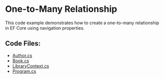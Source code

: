 # One-to-Many Relationship

This code example demonstrates how to create a one-to-many relationship in EF Core using navigation properties.

## Code Files:
- [Author.cs](../../shared/Author.cs)
- [Book.cs](Book.cs)
- [LibraryContext.cs](LibraryContext.cs)
- [Program.cs](../shared/Program.cs)